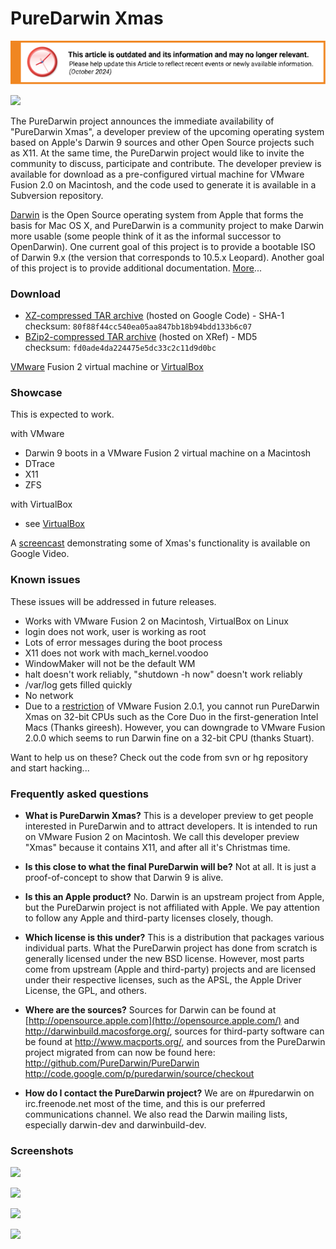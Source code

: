 PureDarwin Xmas
===============

![This article is outdated and its information and may no longer relevant.](/img/notice/article-oudated-oct2024.svg)

![](https://raw.github.com/wiki/PureDarwin/PureDarwin/images/PD-Xmas.jpg)

The PureDarwin project announces the immediate availability of "PureDarwin Xmas", a developer preview of the upcoming operating system based on Apple's Darwin 9 sources and other Open Source projects such as X11. At the same time, the PureDarwin project would like to invite the community to discuss, participate and contribute. The developer preview is available for download as a pre-configured virtual machine for VMware Fusion 2.0 on Macintosh, and the code used to generate it is available in a Subversion repository.

[Darwin](http://en.wikipedia.org/wiki/Darwin_%28operating_system%29) is the Open Source operating system from Apple that forms the basis for Mac OS X, and PureDarwin is a community project to make Darwin more usable (some people think of it as the informal successor to OpenDarwin). One current goal of this project is to provide a bootable ISO of Darwin 9.x (the version that corresponds to 10.5.x Leopard). Another goal of this project is to provide additional documentation. [More](https://github.com/PureDarwin/PureDarwin/wiki/About)...

### Download
-   [XZ-compressed TAR archive](http://code.google.com/p/puredarwin/downloads/detail?name=puredarwinxmas.tar.xz) (hosted on Google Code) - SHA-1 checksum: `80f88f44cc540ea05aa847bb18b94bdd133b6c07`
-   [BZip2-compressed TAR archive](http://xref.puredarwin.org/puredarwinxmas.tar.bz2) (hosted on XRef) - MD5 checksum: `fd0ade4da224475e5dc33c2c11d9d0bc`

[VMware](https://github.com/PureDarwin/PureDarwin/wiki/VMware) Fusion 2 virtual machine or [VirtualBox](https://github.com/PureDarwin/PureDarwin/wiki/VirtualBox)

### Showcase 

This is expected to work.

with VMware
-   Darwin 9 boots in a VMware Fusion 2 virtual machine on a Macintosh
-   DTrace 
-   X11
-   ZFS

with VirtualBox
-   see [VirtualBox](https://github.com/PureDarwin/PureDarwin/wiki/VirtualBox)

A [screencast](http://video.google.com/videoplay?docid=2258011422088941976) demonstrating some of Xmas's functionality is available on Google Video.

### Known issues

These issues will be addressed in future releases.
-   Works with VMware Fusion 2 on Macintosh, VirtualBox on Linux
-   login does not work, user is working as root
-   Lots of error messages during the boot process
-   X11 does not work with mach_kernel.voodoo
-   WindowMaker will not be the default WM
-   halt doesn't work reliably, "shutdown -h now" doesn't work reliably
-   /var/log gets filled quickly
-   No network
-   Due to a [restriction](http://communities.vmware.com/thread/183426) of VMware Fusion 2.0.1, you cannot run PureDarwin Xmas on 32-bit CPUs such as the Core Duo in the first-generation Intel Macs (Thanks gireesh). However, you can downgrade to VMware Fusion 2.0.0 which seems to run Darwin fine on a 32-bit CPU (thanks Stuart).

Want to help us on these? Check out the code from svn or hg repository and start hacking...

### Frequently asked questions

-   **What is PureDarwin Xmas?**
This is a developer preview to get people interested in PureDarwin and to attract developers.
It is intended to run on VMware Fusion 2 on Macintosh.
We call this developer preview "Xmas" because it contains X11, and after all it's Christmas time.

-   **Is this close to what the final PureDarwin will be?**
Not at all. It is just a proof-of-concept to show that Darwin 9 is alive.

-   **Is this an Apple product?**
No. Darwin is an upstream project from Apple, but the PureDarwin project is not affiliated with Apple. We pay attention to follow any Apple and third-party licenses closely, though.

-   **Which license is this under?**
This is a distribution that packages various individual parts. What the PureDarwin project has done from scratch is generally licensed under the new BSD license. However, most parts come from upstream (Apple and third-party) projects and are licensed under their respective licenses, such as the APSL, the Apple Driver License, the GPL, and others.

-   **Where are the sources?**
Sources for Darwin can be found at [http://opensource.apple.com](http://opensource.apple.com/) and <http://darwinbuild.macosforge.org/>, sources for third-party software can be found at <http://www.macports.org/>, and sources from the PureDarwin project migrated from
can now be found here: <http://github.com/PureDarwin/PureDarwin>
<http://code.google.com/p/puredarwin/source/checkout>

-   **How do I contact the PureDarwin project?**
We are on #puredarwin on irc.freenode.net most of the time, and this is our preferred communications channel. We also read the Darwin mailing lists, especially darwin-dev and darwinbuild-dev.

### Screenshots

![](https://raw.github.com/wiki/PureDarwin/PureDarwin/images/puredarwin_Xmas_red_X.png)

![](https://raw.github.com/wiki/PureDarwin/PureDarwin/images/puredarwin%20Xmas%20green%20dtrace.png)

![](https://raw.github.com/wiki/PureDarwin/PureDarwin/images/puredarwin_xmas_zfs_blue.png)

![](https://raw.github.com/wiki/PureDarwin/PureDarwin/images/puredarxin_xmas_UNIX_yellow.png)
